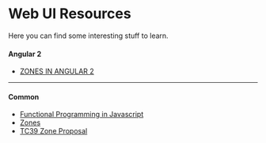 # Web UI Resources
Here you can find some interesting stuff to learn.

#### Angular 2
* [ZONES IN ANGULAR 2](http://blog.thoughtram.io/angular/2016/02/01/zones-in-angular-2.html)

---

#### Common
* [Functional Programming in Javascript](http://reactivex.io/learnrx/)
* [Zones](http://blog.thoughtram.io/angular/2016/01/22/understanding-zones.html)
* [TC39 Zone Proposal](https://gist.github.com/mhevery/63fdcdf7c65886051d55)
